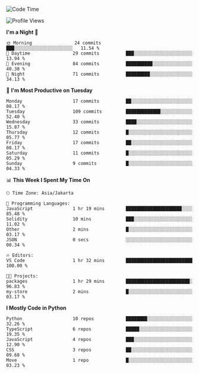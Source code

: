 <!--START_SECTION:waka-->
![Code Time](http://img.shields.io/badge/Code%20Time-1%2C607%20hrs%2053%20mins-blue)

![Profile Views](http://img.shields.io/badge/Profile%20Views-0-blue)

**I'm a Night 🦉** 

```text
🌞 Morning                24 commits          ███░░░░░░░░░░░░░░░░░░░░░░   11.54 % 
🌆 Daytime                29 commits          ███░░░░░░░░░░░░░░░░░░░░░░   13.94 % 
🌃 Evening                84 commits          ██████████░░░░░░░░░░░░░░░   40.38 % 
🌙 Night                  71 commits          █████████░░░░░░░░░░░░░░░░   34.13 % 
```
📅 **I'm Most Productive on Tuesday** 

```text
Monday                   17 commits          ██░░░░░░░░░░░░░░░░░░░░░░░   08.17 % 
Tuesday                  109 commits         █████████████░░░░░░░░░░░░   52.40 % 
Wednesday                33 commits          ████░░░░░░░░░░░░░░░░░░░░░   15.87 % 
Thursday                 12 commits          █░░░░░░░░░░░░░░░░░░░░░░░░   05.77 % 
Friday                   17 commits          ██░░░░░░░░░░░░░░░░░░░░░░░   08.17 % 
Saturday                 11 commits          █░░░░░░░░░░░░░░░░░░░░░░░░   05.29 % 
Sunday                   9 commits           █░░░░░░░░░░░░░░░░░░░░░░░░   04.33 % 
```


📊 **This Week I Spent My Time On** 

```text
🕑︎ Time Zone: Asia/Jakarta

💬 Programming Languages: 
JavaScript               1 hr 19 mins        █████████████████████░░░░   85.48 % 
Solidity                 10 mins             ███░░░░░░░░░░░░░░░░░░░░░░   11.02 % 
Other                    2 mins              █░░░░░░░░░░░░░░░░░░░░░░░░   03.17 % 
JSON                     0 secs              ░░░░░░░░░░░░░░░░░░░░░░░░░   00.34 % 

🔥 Editors: 
VS Code                  1 hr 32 mins        █████████████████████████   100.00 % 

🐱‍💻 Projects: 
packages                 1 hr 29 mins        ████████████████████████░   96.83 % 
my-store                 2 mins              █░░░░░░░░░░░░░░░░░░░░░░░░   03.17 % 
```

**I Mostly Code in Python** 

```text
Python                   10 repos            ████████░░░░░░░░░░░░░░░░░   32.26 % 
TypeScript               6 repos             █████░░░░░░░░░░░░░░░░░░░░   19.35 % 
JavaScript               4 repos             ███░░░░░░░░░░░░░░░░░░░░░░   12.90 % 
CSS                      3 repos             ██░░░░░░░░░░░░░░░░░░░░░░░   09.68 % 
Move                     1 repo              █░░░░░░░░░░░░░░░░░░░░░░░░   03.23 % 
```




<!--END_SECTION:waka-->
